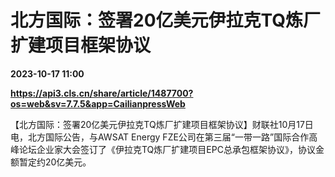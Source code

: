 # 北方国际：签署20亿美元伊拉克TQ炼厂扩建项目框架协议

**2023-10-17 11:00**

**https://api3.cls.cn/share/article/1487700?os=web&sv=7.7.5&app=CailianpressWeb**

【北方国际：签署20亿美元伊拉克TQ炼厂扩建项目框架协议】财联社10月17日电，北方国际公告，与AWSAT Energy FZE公司在第三届“一带一路”国际合作高峰论坛企业家大会签订了《伊拉克TQ炼厂扩建项目EPC总承包框架协议》，协议金额暂定约20亿美元。